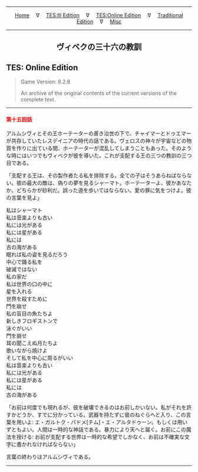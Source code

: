 
---

<!-- Jekyll Page Links -->

<center>
<a href="../../../../index.html">Home</a>
&emsp;&nabla;&emsp;
<a href="../../../index-tes3.html">TES:III Edition</a>
&emsp;&nabla;&emsp;
<a href="../../../index-teso.html">TES:Online Edition</a>
&emsp;&nabla;&emsp;
<a href="../../../index-traditional.html">Traditional Edition</a>
&emsp;&nabla;&emsp;
<a href="../../../index-misc.html">Misc</a>
</center>

<!-- Markdown Body Below: -->

---

<center>
<h2><span style="font-family:Georgia">ヴィベクの三十六の教訓</span></h2>
</center>

## TES: Online Edition

> Game Version: 8.2.8
>
> An archive of the original contents of the current versions of the complete text.

---

#### <span style="color:red">第十五説話</span>

アルムシヴィとその王ホーテーターの善き治世の下で、チャイマーとドゥエマーが共存していたレスデイニアの時代の話である。ヴェロスの神々が宇宙などの物質を作りに出ている間、ホーテーターが混乱してしまうこともあった。そのような時にはいつでもヴィベクが彼を導いた。これが支配する王の三つの教訓の三つ目である。

「支配する王は、その製作者たる私を排除する。全ての子はそうあらねばならない。彼の最大の敵は、偽りの夢を見るシャーマト。ホーテーターよ、彼かあなたか、どちらかが砂利だ。誤った道を歩いてはならない。愛の罪に気をつけよ。彼の言葉を見よ」

私はシャーマト\
私は音楽よりも古い\
私には光がある\
私には星がある\
私には\
古の海がある\
眠れば私の姿を見るだろう\
中心で踊る私を\
破滅ではない\
私の家だ\
私は世界の口の中に\
星を入れる\
世界を殺すために\
門を崩せ\
私の盲目の魚たちよ\
新しきフロギストンで\
泳ぐがいい\
門を崩せ\
耳の聞こえぬ月たちよ\
歌いながら焼けよ\
そして私を中心に周るがいい\
私は音楽よりも古い\
私には光がある\
私には星がある\
私には\
古の海がある

「お前は何度でも現れるが、彼を破壊できるのはお前しかいない。私がそれを許すかどうか、すでに分かっている。武器を持たずに彼のねぐらへと入り、この言葉を用いよ: エ・ガルトク・パドメ\[チム\]・エ・アルタドゥーン。もしくは用いずともよい。人間は一時的な神話である。暴力により天へと届く。お前にこの魔法を授ける: お前が支配する世界は一時的な希望でしかなく、お前は不確実な文字に書かれなければならない」

言葉の終わりはアルムシヴィである。

---
